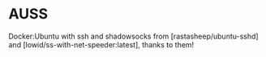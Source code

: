 # AUSS
Docker:Ubuntu with ssh and shadowsocks
from [rastasheep/ubuntu-sshd] and [lowid/ss-with-net-speeder:latest], thanks to them!
